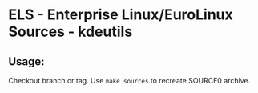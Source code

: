 # ELS - Enterprise Linux/EuroLinux Sources - kdeutils
 
## Usage:
  Checkout branch or tag. Use `make sources` to recreate  SOURCE0 archive.
